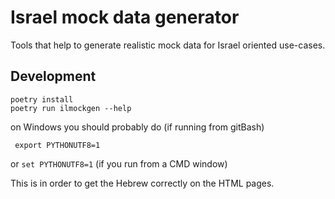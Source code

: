 # Israel mock data generator

Tools that help to generate realistic mock data for Israel oriented use-cases.

## Development

```
poetry install
poetry run ilmockgen --help
```

on Windows you should probably do (if running from gitBash)
```
 export PYTHONUTF8=1
 ```
 or
  `set PYTHONUTF8=1` (if you run from a CMD window)

This is in order to get the Hebrew correctly on the HTML pages.